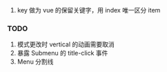 1. key 做为 vue 的保留关键字，用 index 唯一区分 item

### TODO
1. 模式更改时 vertical 的动画需要取消
2. 暴露 Submenu 的 title-click 事件
3. Menu 分割线
